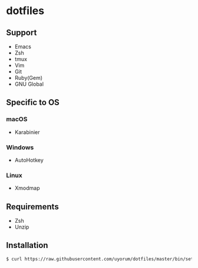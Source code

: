# dotfiles

## Support
* Emacs
* Zsh
* tmux
* Vim
* Git
* Ruby(Gem)
* GNU Global

## Specific to OS
### macOS
* Karabinier

### Windows
* AutoHotkey

### Linux
* Xmodmap

## Requirements
* Zsh
* Unzip

## Installation

```bash
$ curl https://raw.githubusercontent.com/uyorum/dotfiles/master/bin/setup.sh | bash
```
